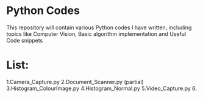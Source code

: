 # Python Codes
This repository will contain various Python codes I have written,
including topics like Computer Vision, Basic algorithm implementation
and Useful Code snippets

# List:
 1.Camera_Capture.py
 2.Document_Scanner.py (partial)
 3.Histogram_ColourImage.py
 4.Histogram_Normal.py
 5.Video_Capture.py
 6.
